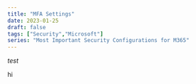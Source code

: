 ```yaml
---
title: "MFA Settings"
date: 2023-01-25
draft: false
tags: ["Security","Microsoft"]
series: "Most Important Security Configurations for M365"
---
```


*test*

hi